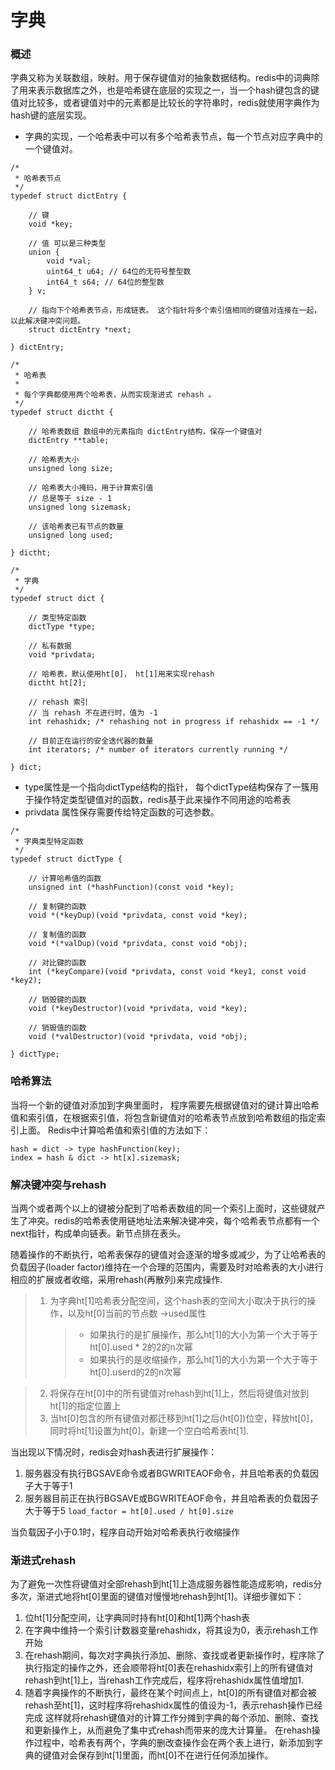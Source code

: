 # 字典

### 概述

字典又称为关联数组，映射。用于保存键值对的抽象数据结构。redis中的词典除了用来表示数据库之外，也是哈希键在底层的实现之一，当一个hash键包含的键值对比较多，或者键值对中的元素都是比较长的字符串时，redis就使用字典作为hash键的底层实现。

* 字典的实现，一个哈希表中可以有多个哈希表节点，每一个节点对应字典中的一个键值对。

```
/*
 * 哈希表节点
 */
typedef struct dictEntry {

    // 键
    void *key;

    // 值 可以是三种类型
    union {
        void *val;
        uint64_t u64; // 64位的无符号整型数
        int64_t s64; // 64位的整型数
    } v;

    // 指向下个哈希表节点，形成链表。 这个指针将多个索引值相同的键值对连接在一起，以此解决键冲突问题。
    struct dictEntry *next;

} dictEntry;
```

```
/*
 * 哈希表
 *
 * 每个字典都使用两个哈希表，从而实现渐进式 rehash 。
 */
typedef struct dictht {

    // 哈希表数组 数组中的元素指向 dictEntry结构，保存一个键值对
    dictEntry **table;

    // 哈希表大小
    unsigned long size;

    // 哈希表大小掩码，用于计算索引值
    // 总是等于 size - 1
    unsigned long sizemask;

    // 该哈希表已有节点的数量
    unsigned long used;

} dictht;
```

```
/*
 * 字典
 */
typedef struct dict {

    // 类型特定函数
    dictType *type;

    // 私有数据
    void *privdata;

    // 哈希表，默认使用ht[0]， ht[1]用来实现rehash
    dictht ht[2];

    // rehash 索引
    // 当 rehash 不在进行时，值为 -1
    int rehashidx; /* rehashing not in progress if rehashidx == -1 */

    // 目前正在运行的安全迭代器的数量
    int iterators; /* number of iterators currently running */

} dict;
```

* type属性是一个指向dictType结构的指针， 每个dictType结构保存了一簇用于操作特定类型键值对的函数，redis基于此来操作不同用途的哈希表
* privdata 属性保存需要传给特定函数的可选参数。

```
/*
 * 字典类型特定函数
 */
typedef struct dictType {

    // 计算哈希值的函数
    unsigned int (*hashFunction)(const void *key);

    // 复制键的函数
    void *(*keyDup)(void *privdata, const void *key);

    // 复制值的函数
    void *(*valDup)(void *privdata, const void *obj);

    // 对比键的函数
    int (*keyCompare)(void *privdata, const void *key1, const void *key2);

    // 销毁键的函数
    void (*keyDestructor)(void *privdata, void *key);

    // 销毁值的函数
    void (*valDestructor)(void *privdata, void *obj);

} dictType;
```

### 哈希算法

当将一个新的键值对添加到字典里面时， 程序需要先根据键值对的键计算出哈希值和索引值，在根据索引值，将包含新键值对的哈希表节点放到哈希数组的指定索引上面。 Redis中计算哈希值和索引值的方法如下：

```
hash = dict -> type hashFunction(key);
index = hash & dict -> ht[x].sizemask;
```

### 解决键冲突与rehash

当两个或者两个以上的键被分配到了哈希表数组的同一个索引上面时，这些键就产生了冲突。redis的哈希表使用链地址法来解决键冲突，每个哈希表节点都有一个next指针，构成单向链表。新节点排在表头。

随着操作的不断执行，哈希表保存的键值对会逐渐的增多或减少，为了让哈希表的负载因子(loader factor)维持在一个合理的范围内，需要及时对哈希表的大小进行相应的扩展或者收缩，采用rehash\(再散列\)来完成操作.

> 1. 为字典ht[1]哈希表分配空间，这个hash表的空间大小取决于执行的操作，以及ht[0]当前的节点数 -&gt;used属性
>    > * 如果执行的是扩展操作，那么ht\[1\]的大小为第一个大于等于ht[0].used * 2的2的n次幂
>    > * 如果执行的是收缩操作，那么ht\[1\]的大小为第一个大于等于ht\[0\].userd的2的n次幂

> 2. 将保存在ht\[0\]中的所有键值对rehash到ht\[1\]上，然后将键值对放到ht\[1\]的指定位置上
> 3. 当ht\[0\]包含的所有键值对都迁移到ht\[1\]之后\(ht\[0\]\)位空，释放ht\[0\]，同时将ht\[1\]设置为ht\[0\]，新建一个空白哈希表ht\[1\].

当出现以下情况时，redis会对hash表进行扩展操作：

1. 服务器没有执行BGSAVE命令或者BGWRITEAOF命令，并且哈希表的负载因子大于等于1
2. 服务器目前正在执行BGSAVE或BGWRITEAOF命令，并且哈希表的负载因子大于等于5
   `load_factor = ht[0].used / ht[0].size`

当负载因子小于0.1时，程序自动开始对哈希表执行收缩操作

### 渐进式rehash

为了避免一次性将键值对全部rehash到ht\[1\]上造成服务器性能造成影响，redis分多次，渐进式地将ht\[0\]里面的键值对慢慢地rehash到ht\[1\]。详细步骤如下：

1. 位ht\[1\]分配空间，让字典同时持有ht\[0\]和ht\[1\]两个hash表
2. 在字典中维持一个索引计数器变量rehashidx，将其设为0，表示rehash工作开始
3. 在rehash期间，每次对字典执行添加、删除、查找或者更新操作时，程序除了执行指定的操作之外，还会顺带将ht\[0\]表在rehashidx索引上的所有键值对rehash到ht\[1\]上，当rehash工作完成后，程序将rehashidx属性值增加1.
4. 随着字典操作的不断执行，最终在某个时间点上，ht\[0\]的所有键值对都会被rehash至ht\[1\]，这时程序将rehashidx属性的值设为-1，表示rehash操作已经完成 这样就将rehash键值对的计算工作分摊到字典的每个添加、删除、查找和更新操作上，从而避免了集中式rehash而带来的庞大计算量。 在rehash操作过程中，哈希表有两个，字典的删改查操作会在两个表上进行，新添加到字典的键值对会保存到ht\[1\]里面，而ht\[0\]不在进行任何添加操作。




